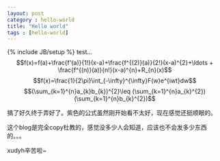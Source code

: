 ```yaml
---
layout: post
category : hello-world
title: "Hello world"
tags : [hello-world]
---
```

{% include JB/setup %}
test...
$$f(x)=f(a)+\frac{f'(a)}{1!}(x-a)+\frac{f^{(2)}(a)}{2!}(x-a)^{2}+\ldots + \frac{f^{(n)}(a)}{n!}(x-a)^{n}+R_{n}(x)$$
$$f(x)=\frac{1}{2\pi}\int_{-\infty}^{\infty}F(w)e^{iwt}dw$$
$$(\sum_{k=1}^{n}a_{k}b_{k})^{2}\leq (\sum_{k=1}^{n}a_{k}^{2})(\sum_{k=1}^{n}b_{k}^{2})$$

搞了好久终于弄好了。紫色的公式虽然刚开始看不太好，现在感觉还挺顺眼的。

这个blog是完全copy杜教的，感觉没多少人会知道，应该也不会发多少东西的。。。

xudyh辛苦啦~